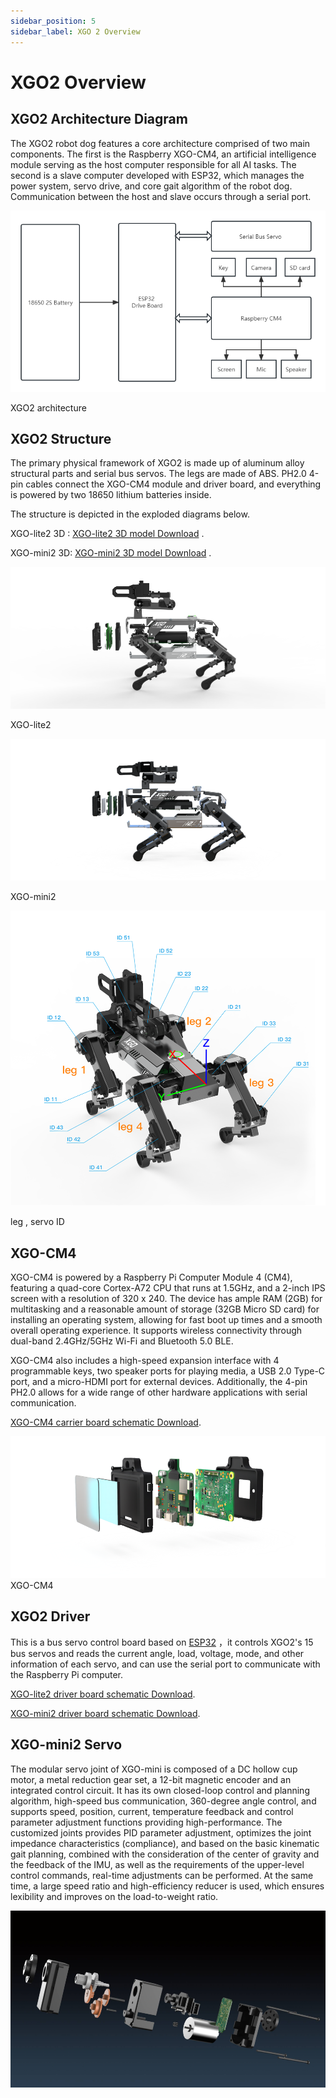 ```yaml
---
sidebar_position: 5
sidebar_label: XGO 2 Overview
---
```


# XGO2 Overview

## XGO2 Architecture Diagram

The XGO2 robot dog features a core architecture comprised of two main components. The first is the Raspberry XGO-CM4, an artificial intelligence module serving as the host computer responsible for all AI tasks. The second is a slave computer developed with ESP32, which manages the power system, servo drive, and core gait algorithm of the robot dog. Communication between the host and slave occurs through a serial port.

![](./images/cm4-xgo-overview-01.png)

XGO2 architecture

## XGO2 Structure

The primary physical framework of XGO2 is made up of aluminum alloy structural parts and serial bus servos. The legs are made of ABS. PH2.0 4-pin cables connect the XGO-CM4 module and driver board, and everything is powered by two 18650 lithium batteries inside.

The structure is depicted in the exploded diagrams below.

XGO-lite2  3D : [XGO-lite2 3D model Download](https://drive.google.com/drive/folders/1m7UkYkFK1r1mkiaNGKb9vu-NmsO1vhvu?usp=share_link) .

XGO-mini2 3D: [XGO-mini2 3D model Download](https://drive.google.com/drive/folders/15PVrd4aRQLLVUnuNcEL2TR3LvbrGuc87?usp=share_link) .

![](./images/cm4-xgo-overview-02.png)



XGO-lite2

![](./images/cm4-xgo-overview-03.png)



XGO-mini2

![](./images/cm4-xgo-overview-04.png)



leg , servo ID

## XGO-CM4

XGO-CM4 is powered by a Raspberry Pi Computer Module 4 (CM4), featuring a quad-core Cortex-A72 CPU that runs at 1.5GHz, and a 2-inch IPS screen with a resolution of 320 x 240. The device has ample RAM (2GB) for multitasking and a reasonable amount of storage (32GB Micro SD card) for installing an operating system, allowing for fast boot up times and a smooth overall operating experience. It supports wireless connectivity through dual-band 2.4GHz/5GHz Wi-Fi and Bluetooth 5.0 BLE.

XGO-CM4 also includes a high-speed expansion interface with 4 programmable keys, two speaker ports for playing media, a USB 2.0 Type-C port, and a micro-HDMI port for external devices. Additionally, the 4-pin PH2.0 allows for a wide range of other hardware applications with serial communication.

[XGO-CM4 carrier board schematic Download](https://drive.google.com/file/d/1QnI0QfcOz2QENuufSl5sco3uHnJT6hEt/view?usp=share_link).

![](./images/cm4-xgo-overview-05.png)
XGO-CM4

## XGO2 Driver

This is a bus servo control board based on [ESP32](https://drive.google.com/file/d/1g_VkQ1Yl64d9Jzcs3MkiN2hhNxQXjvLK/view?usp=share_link) ，it controls XGO2's 15 bus servos and reads the current angle, load, voltage, mode, and other information of each servo, and can use the serial port to communicate with the Raspberry Pi computer.

[XGO-lite2 driver board schematic Download](https://drive.google.com/drive/folders/1BOxCXLa-zUld4KJEwGjWyR7R4VV0N0T2?usp=share_link).

[XGO-mini2 driver board schematic Download](https://drive.google.com/drive/folders/1Bn9FrDBKyHysEEdINcRndsG4CmKC1Rr7?usp=share_link).

## XGO-mini2 Servo

The modular servo joint of XGO-mini is composed of a DC hollow cup motor, a metal reduction gear set, a 12-bit magnetic encoder and an integrated control circuit. It has its own closed-loop control and planning algorithm, high-speed bus communication, 360-degree angle control, and supports speed, position, current, temperature feedback and control parameter adjustment functions providing high-performance. The customized joints provides PID parameter adjustment, optimizes the joint impedance characteristics (compliance), and based on the basic kinematic gait planning, combined with the consideration of the center of gravity and the feedback of the IMU, as well as the requirements of the upper-level control commands, real-time adjustments can be performed. At the same time, a large speed ratio and high-efficiency reducer is used, which ensures lexibility and improves on the load-to-weight ratio.

![](./images/cm4-xgo-overview-06.png)
